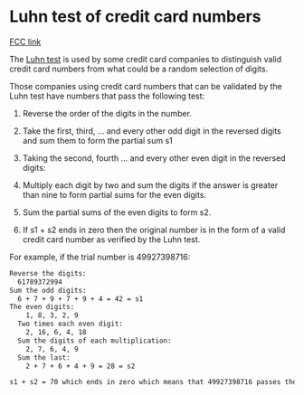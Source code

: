 # Luhn test of credit card numbers

[FCC link](https://www.freecodecamp.org/learn/coding-interview-prep/rosetta-code/luhn-test-of-credit-card-numbers)

The [Luhn test](https://en.wikipedia.org/wiki/Luhn%20algorithm) is used by some
credit card companies to distinguish valid credit card numbers from what could
be a random selection of digits.

Those companies using credit card numbers that can be validated by the Luhn test
have numbers that pass the following test:

1.  Reverse the order of the digits in the number.
2.  Take the first, third, ... and every other odd digit in the reversed digits
    and sum them to form the partial sum s1
3.  Taking the second, fourth ... and every other even digit in the reversed
    digits:

4.  Multiply each digit by two and sum the digits if the answer is greater than
    nine to form partial sums for the even digits.
5.  Sum the partial sums of the even digits to form s2.

6.  If s1 + s2 ends in zero then the original number is in the form of a valid
    credit card number as verified by the Luhn test.

For example, if the trial number is 49927398716:

```bash
Reverse the digits:
  61789372994
Sum the odd digits:
  6 + 7 + 9 + 7 + 9 + 4 = 42 = s1
The even digits:
    1, 8, 3, 2, 9
  Two times each even digit:
    2, 16, 6, 4, 18
  Sum the digits of each multiplication:
    2, 7, 6, 4, 9
  Sum the last:
    2 + 7 + 6 + 4 + 9 = 28 = s2

s1 + s2 = 70 which ends in zero which means that 49927398716 passes the Luhn test.
```
